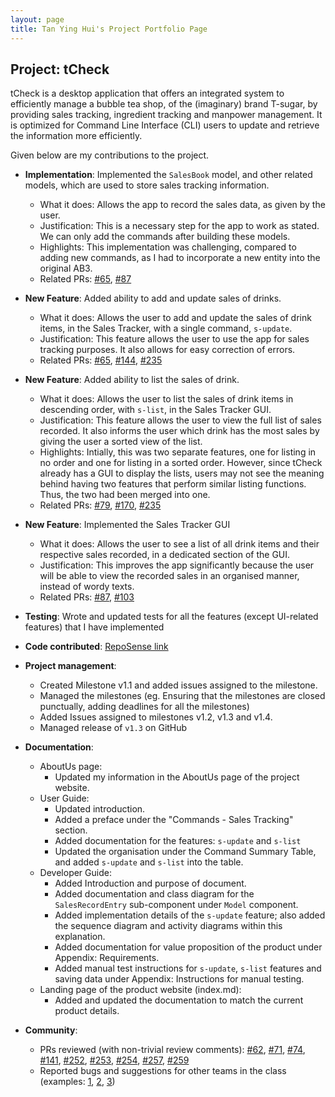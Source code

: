 ```yaml
---
layout: page
title: Tan Ying Hui's Project Portfolio Page
---
```


## Project: tCheck

tCheck is a desktop application that offers an integrated system to efficiently manage a bubble tea shop, of 
the (imaginary) brand T-sugar, by providing sales tracking, ingredient tracking and manpower management. It is 
optimized for Command Line Interface (CLI) users to update and retrieve the information more efficiently.

Given below are my contributions to the project.
 
* **Implementation**: Implemented the `SalesBook` model, and other related models, which are used to store sales
 tracking information.
  * What it does: Allows the app to record the sales data, as given by the user.
  * Justification: This is a necessary step for the app to work as stated. We can only add the commands after
   building these models.  
  * Highlights: This implementation was challenging, compared to adding new commands, as I
   had to incorporate a new entity into the original AB3.
  * Related PRs: [\#65](https://github.com/AY2021S1-CS2103T-T12-2/tp/pull/65), 
  [\#87](https://github.com/AY2021S1-CS2103T-T12-2/tp/pull/87)
 
* **New Feature**: Added ability to add and update sales of drinks.
  * What it does: Allows the user to add and update the sales of drink items, in the Sales Tracker, with a single
   command, `s-update`.
  * Justification: This feature allows the user to use the app for sales tracking purposes. It also allows for easy
   correction of errors.
  * Related PRs: [\#65](https://github.com/AY2021S1-CS2103T-T12-2/tp/pull/65),
  [\#144](https://github.com/AY2021S1-CS2103T-T12-2/tp/pull/144),
  [\#235](https://github.com/AY2021S1-CS2103T-T12-2/tp/pull/235)
  
* **New Feature**: Added ability to list the sales of drink.
  * What it does: Allows the user to list the sales of drink items in descending order, with `s-list`, in the Sales
   Tracker GUI.
  * Justification: This feature allows the user to view the full list of sales recorded. It also informs the user
    which drink has the most sales by giving the user a sorted view of the list.
  * Highlights: Intially, this was two separate features, one for listing in no order and one for listing in a
    sorted order. However, since tCheck already has a GUI to display the lists, users may not see the meaning behind having two features
    that perform similar listing functions. Thus, the two had been merged into one.
  * Related PRs: [\#79](https://github.com/AY2021S1-CS2103T-T12-2/tp/pull/79),
  [\#170](https://github.com/AY2021S1-CS2103T-T12-2/tp/pull/170),
  [\#235](https://github.com/AY2021S1-CS2103T-T12-2/tp/pull/235)
  
* **New Feature**: Implemented the Sales Tracker GUI
  * What it does: Allows the user to see a list of all drink items and their respective sales recorded, in a
   dedicated section of the GUI.
  * Justification: This improves the app significantly because the user will be able to view the recorded sales in an
   organised manner, instead of wordy texts.
  * Related PRs: [\#87](https://github.com/AY2021S1-CS2103T-T12-2/tp/pull/87), 
  [\#103](https://github.com/AY2021S1-CS2103T-T12-2/tp/pull/103)
   
* **Testing**: Wrote and updated tests for all the features (except UI-related features) that I have implemented

* **Code contributed**: [RepoSense link](https://nus-cs2103-ay2021s1.github.io/tp-dashboard/#breakdown=true&search=ureshiiying&sort=groupTitle&sortWithin=title&since=2020-08-14&timeframe=commit&mergegroup=&groupSelect=groupByRepos&checkedFileTypes=docs~functional-code~test-code~other)

* **Project management**:
  * Created Milestone v1.1 and added issues assigned to the milestone.
  * Managed the milestones (eg. Ensuring that the milestones are closed punctually, adding deadlines for all the
   milestones)
  * Added Issues assigned to milestones v1.2, v1.3 and v1.4.
  * Managed release of `v1.3` on GitHub

* **Documentation**:
  * AboutUs page:
    * Updated my information in the AboutUs page of the project website.
  * User Guide:
    * Updated introduction.
    * Added a preface under the "Commands - Sales Tracking" section.
    * Added documentation for the features: `s-update` and `s-list`
    * Updated the organisation under the Command Summary Table, and added `s-update` and `s-list` into the table.
  * Developer Guide:
    * Added Introduction and purpose of document.
    * Added documentation and class diagram for the `SalesRecordEntry` sub-component under `Model` component.
    * Added implementation details of the `s-update` feature; also added the sequence diagram and activity diagrams
     within this explanation.
    * Added documentation for value proposition of the product under Appendix: Requirements.
    * Added manual test instructions for `s-update`, `s-list` features and saving data under Appendix: Instructions for
     manual testing.
  * Landing page of the product website (index.md):
    * Added and updated the documentation to match the current product details.
    
* **Community**:
  * PRs reviewed (with non-trivial review comments): 
    [\#62](https://github.com/AY2021S1-CS2103T-T12-2/tp/pull/62),
    [\#71](https://github.com/AY2021S1-CS2103T-T12-2/tp/pull/71),
    [\#74](https://github.com/AY2021S1-CS2103T-T12-2/tp/pull/74),
    [\#141](https://github.com/AY2021S1-CS2103T-T12-2/tp/pull/141),
    [\#252](https://github.com/AY2021S1-CS2103T-T12-2/tp/pull/252),
    [\#253](https://github.com/AY2021S1-CS2103T-T12-2/tp/pull/253),
    [\#254](https://github.com/AY2021S1-CS2103T-T12-2/tp/pull/254),
    [\#257](https://github.com/AY2021S1-CS2103T-T12-2/tp/pull/257),
    [\#259](https://github.com/AY2021S1-CS2103T-T12-2/tp/pull/259)
  * Reported bugs and suggestions for other teams in the class (examples: [1](https://github.com/ureshiiYing/ped/issues/2), [2](https://github.com/ureshiiYing/ped/issues/5), [3](https://github.com/ureshiiYing/ped/issues/6))
   
